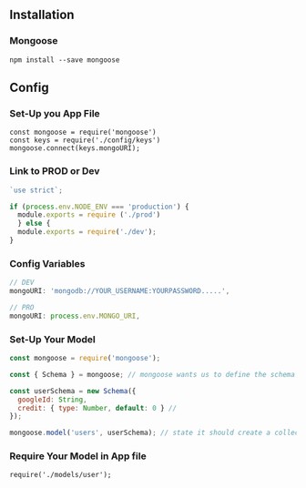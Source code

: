 ## Installation
### Mongoose 
`npm install --save mongoose`

## Config
### Set-Up you App File
```
const mongoose = require('mongoose')
const keys = require('./config/keys')
mongoose.connect(keys.mongoURI);
````
### Link to PROD or Dev
```js
`use strict`;

if (process.env.NODE_ENV === 'production') {
  module.exports = require ('./prod')
  } else {
  module.exports = require('./dev');
}
```

### Config Variables
```js
// DEV
mongoURI: 'mongodb://YOUR_USERNAME:YOURPASSWORD.....',

// PRO
mongoURI: process.env.MONGO_URI,
```
### Set-Up Your Model
```js
const mongoose = require('mongoose');

const { Schema } = mongoose; // mongoose wants us to define the schema beforehand.

const userSchema = new Schema({
  googleId: String,
  credit: { type: Number, default: 0 } //
});

mongoose.model('users', userSchema); // state it should create a collection - if it not already exists
```
### Require Your Model in App file
`require('./models/user');`
